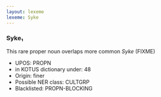 ```yaml
---
layout: lexeme
lexeme: Syke
---
```


###  Syke₁

This rare proper noun overlaps more common *Syke* (FIXME)
* UPOS:  PROPN
* in KOTUS dictionary under:  48
* Origin:  finer
* Possible NER class:  CULTGRP
* Blacklisted:  PROPN-BLOCKING

